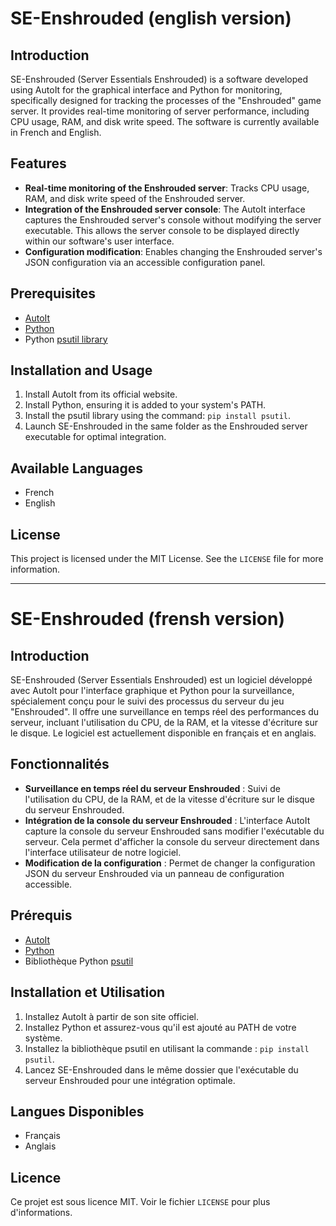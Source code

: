 # SE-Enshrouded (english version)

## Introduction
SE-Enshrouded (Server Essentials Enshrouded) is a software developed using AutoIt for the graphical interface and Python for monitoring, specifically designed for tracking the processes of the "Enshrouded" game server. It provides real-time monitoring of server performance, including CPU usage, RAM, and disk write speed. The software is currently available in French and English.

## Features
- **Real-time monitoring of the Enshrouded server**: Tracks CPU usage, RAM, and disk write speed of the Enshrouded server.
- **Integration of the Enshrouded server console**: The AutoIt interface captures the Enshrouded server's console without modifying the server executable. This allows the server console to be displayed directly within our software's user interface.
- **Configuration modification**: Enables changing the Enshrouded server's JSON configuration via an accessible configuration panel.

## Prerequisites
- [AutoIt](https://www.autoitscript.com/site/autoit/)
- [Python](https://www.python.org/downloads/)
- Python [psutil library](https://pypi.org/project/psutil/)

## Installation and Usage
1. Install AutoIt from its official website.
2. Install Python, ensuring it is added to your system's PATH.
3. Install the psutil library using the command: `pip install psutil`.
4. Launch SE-Enshrouded in the same folder as the Enshrouded server executable for optimal integration.

## Available Languages
- French
- English

## License
This project is licensed under the MIT License. See the `LICENSE` file for more information.

---

# SE-Enshrouded (frensh version)

## Introduction
SE-Enshrouded (Server Essentials Enshrouded) est un logiciel développé avec AutoIt pour l'interface graphique et Python pour la surveillance, spécialement conçu pour le suivi des processus du serveur du jeu "Enshrouded". Il offre une surveillance en temps réel des performances du serveur, incluant l'utilisation du CPU, de la RAM, et la vitesse d'écriture sur le disque. Le logiciel est actuellement disponible en français et en anglais.

## Fonctionnalités
- **Surveillance en temps réel du serveur Enshrouded** : Suivi de l'utilisation du CPU, de la RAM, et de la vitesse d'écriture sur le disque du serveur Enshrouded.
- **Intégration de la console du serveur Enshrouded** : L'interface AutoIt capture la console du serveur Enshrouded sans modifier l'exécutable du serveur. Cela permet d'afficher la console du serveur directement dans l'interface utilisateur de notre logiciel.
- **Modification de la configuration** : Permet de changer la configuration JSON du serveur Enshrouded via un panneau de configuration accessible.

## Prérequis
- [AutoIt](https://www.autoitscript.com/site/autoit/)
- [Python](https://www.python.org/downloads/)
- Bibliothèque Python [psutil](https://pypi.org/project/psutil/)

## Installation et Utilisation
1. Installez AutoIt à partir de son site officiel.
2. Installez Python et assurez-vous qu'il est ajouté au PATH de votre système.
3. Installez la bibliothèque psutil en utilisant la commande : `pip install psutil`.
4. Lancez SE-Enshrouded dans le même dossier que l'exécutable du serveur Enshrouded pour une intégration optimale.

## Langues Disponibles
- Français
- Anglais

## Licence
Ce projet est sous licence MIT. Voir le fichier `LICENSE` pour plus d'informations.
